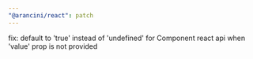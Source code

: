```yaml
---
"@arancini/react": patch
---
```


fix: default to 'true' instead of 'undefined' for Component react api when 'value' prop is not provided

